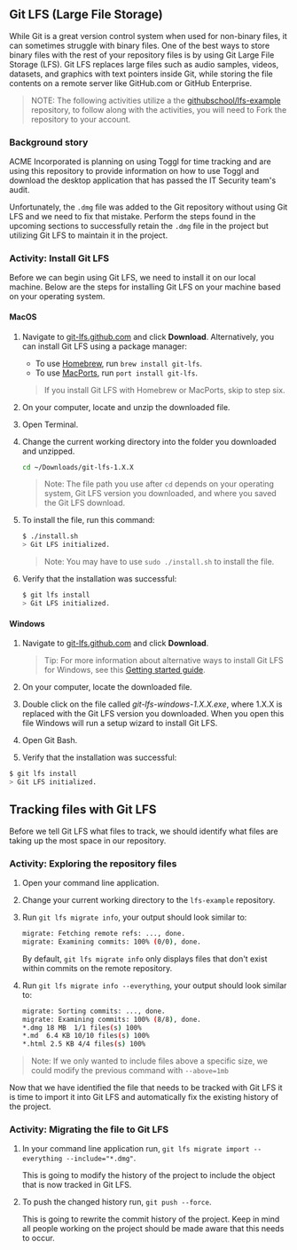## Git LFS (Large File Storage)

While Git is a great version control system when used for non-binary files, it can sometimes struggle with binary files. One of the best ways to store binary files with the rest of your repository files is by using Git Large File Storage (LFS). Git LFS replaces large files such as audio samples, videos, datasets, and graphics with text pointers inside Git, while storing the file contents on a remote server like GitHub.com or GitHub Enterprise.

> NOTE: The following activities utilize a the [githubschool/lfs-example](https://github.com/githubschool/lfs-example) repository, to follow along with the activities, you will need to Fork the repository to your account.

### Background story

ACME Incorporated is planning on using Toggl for time tracking and are using this repository to provide information on how to use Toggl and download the desktop application that has passed the IT Security team's audit.

Unfortunately, the `.dmg` file was added to the Git repository without using Git LFS and we need to fix that mistake. Perform the steps found in the upcoming sections to successfully retain the `.dmg` file in the project but utilizing Git LFS to maintain it in the project.

### Activity: Install Git LFS

Before we can begin using Git LFS, we need to install it on our local machine. Below are the steps for installing Git LFS on your machine based on your operating system.

#### MacOS

1. Navigate to [git-lfs.github.com](https://git-lfs.github.com/) and click **Download**. Alternatively, you can install Git LFS using a package manager:

    - To use [Homebrew](Homebrew), run `brew install git-lfs`.
    - To use [MacPorts](https://www.macports.org/), run `port install git-lfs`.

    > If you install Git LFS with Homebrew or MacPorts, skip to step six.

1. On your computer, locate and unzip the downloaded file.
1. Open Terminal.
1. Change the current working directory into the folder you downloaded and unzipped.

    ```sh
    cd ~/Downloads/git-lfs-1.X.X
    ```

    > Note: The file path you use after `cd` depends on your operating system, Git LFS version you downloaded, and where you saved the Git LFS download.

1. To install the file, run this command:

    ```sh
    $ ./install.sh
    > Git LFS initialized.
    ```

    > Note: You may have to use `sudo ./install.sh` to install the file.

1. Verify that the installation was successful:

    ```sh
    $ git lfs install
    > Git LFS initialized.
    ```

#### Windows

1. Navigate to [git-lfs.github.com](https://git-lfs.github.com/) and click **Download**.

   > Tip: For more information about alternative ways to install Git LFS for Windows, see this [Getting started guide](https://github.com/github/git-lfs#getting-started).

1. On your computer, locate the downloaded file.
1. Double click on the file called _git-lfs-windows-1.X.X.exe_, where 1.X.X is replaced with the Git LFS version you downloaded. When you open this file Windows will run a setup wizard to install Git LFS.
1. Open Git Bash.
1. Verify that the installation was successful:

```sh
$ git lfs install
> Git LFS initialized.
```

## Tracking files with Git LFS

Before we tell Git LFS what files to track, we should identify what files are taking up the most space in our repository.

### Activity: Exploring the repository files

1. Open your command line application.
1. Change your current working directory to the `lfs-example` repository.
1. Run `git lfs migrate info`, your output should look similar to:

    ```sh
    migrate: Fetching remote refs: ..., done.                               migrate: Sorting commits: ..., done.
    migrate: Examining commits: 100% (0/0), done.
    ```

    By default, `git lfs migrate info` only displays files that don't exist within commits on the remote repository.

1. Run `git lfs migrate info --everything`, your output should look similar to:

    ```sh
    migrate: Sorting commits: ..., done.
    migrate: Examining commits: 100% (8/8), done.
    *.dmg 18 MB  1/1 files(s) 100%
    *.md  6.4 KB 10/10 files(s) 100%
    *.html 2.5 KB 4/4 files(s) 100%
    ```

> Note: If we only wanted to include files above a specific size, we could modify the previous command with `--above=1mb`

Now that we have identified the file that needs to be tracked with Git LFS it is time to import it into Git LFS and automatically fix the existing history of the project.

### Activity: Migrating the file to Git LFS

1. In your command line application run, `git lfs migrate import --everything --include="*.dmg"`.

    This is going to modify the history of the project to include the object that is now tracked in Git LFS.

1. To push the changed history run, `git push --force`.

    This is going to rewrite the commit history of the project. Keep in mind all people working on the project should be made aware that this needs to occur.
